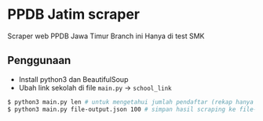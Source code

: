 # PPDB Jatim scraper

Scraper web PPDB Jawa Timur
Branch ini Hanya di test SMK

## Penggunaan
- Install python3 dan BeautifulSoup
- Ubah link sekolah di file `main.py` -> `school_link`

```bash
$ python3 main.py len # untuk mengetahui jumlah pendaftar (rekap hanya menampilkan 100 data terakhir)
$ python3 main.py file-output.json 100 # simpan hasil scraping ke file-output.json sebanyak 100 siswa
```
